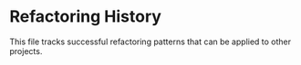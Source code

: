 # Refactoring History

This file tracks successful refactoring patterns that can be applied to other projects.
